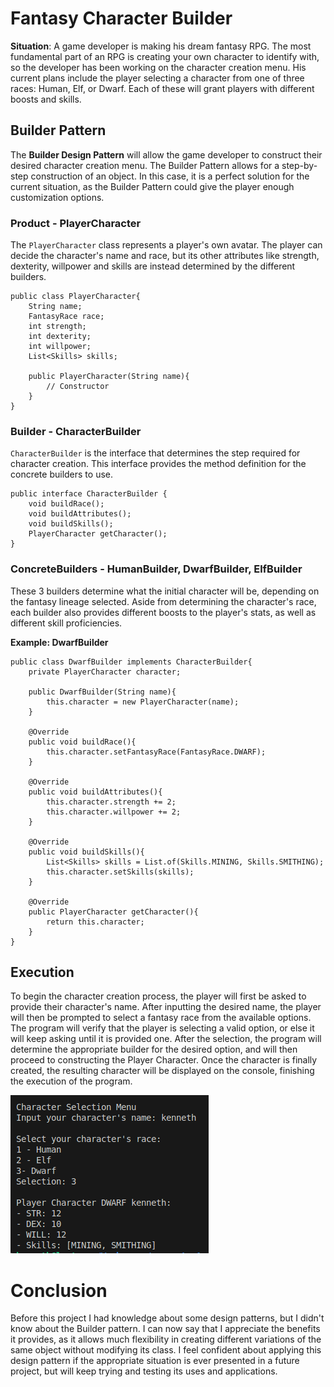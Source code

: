 # Fantasy Character Builder

**Situation**: A game developer is making his dream fantasy RPG. The most fundamental part of an RPG is creating your own character to identify with, so the developer has been working on the character creation menu. His current plans include the player selecting a character from one of three races: Human, Elf, or Dwarf. Each of these will grant players with different boosts and skills. 

## Builder Pattern
The **Builder Design Pattern** will allow the game developer to construct their desired character creation menu. The Builder Pattern allows for a step-by-step construction of an object. In this case, it is a perfect solution for the current situation, as the Builder Pattern could give the player enough customization options.

### Product - PlayerCharacter
The `PlayerCharacter` class represents a player's own avatar. The player can decide the character's name and race, but its other attributes like strength, dexterity, willpower and skills are instead determined by the different builders.

```
public class PlayerCharacter{
    String name;
    FantasyRace race;
    int strength;
    int dexterity;
    int willpower;
    List<Skills> skills;

    public PlayerCharacter(String name){
        // Constructor
    }
}
```

### Builder - CharacterBuilder
`CharacterBuilder` is the interface that determines the step required for character creation. This interface provides the method definition for the concrete builders to use.
```
public interface CharacterBuilder {
    void buildRace();
    void buildAttributes();
    void buildSkills();
    PlayerCharacter getCharacter();
}
```
### ConcreteBuilders - HumanBuilder, DwarfBuilder, ElfBuilder
These 3 builders determine what the initial character will be, depending on the fantasy lineage selected. Aside from determining the character's race, each builder also provides different boosts to the player's stats, as well as different skill proficiencies. 

**Example: DwarfBuilder**
```
public class DwarfBuilder implements CharacterBuilder{
    private PlayerCharacter character;

    public DwarfBuilder(String name){
        this.character = new PlayerCharacter(name);
    }

    @Override
    public void buildRace(){
        this.character.setFantasyRace(FantasyRace.DWARF);
    }

    @Override
    public void buildAttributes(){
        this.character.strength += 2;
        this.character.willpower += 2;
    }

    @Override
    public void buildSkills(){
        List<Skills> skills = List.of(Skills.MINING, Skills.SMITHING);
        this.character.setSkills(skills);
    }

    @Override
    public PlayerCharacter getCharacter(){
        return this.character;
    }
}
```
## Execution
To begin the character creation process, the player will first be asked to provide their character's name. 
After inputting the desired name, the player will then be prompted to select a fantasy race from the available options. The program will verify that the player is selecting a valid option, or else it will keep asking until it is provided one. 
After the selection, the program will determine the appropriate builder for the desired option, and will then proceed to constructing the Player Character. Once the character is finally created, the resulting character will be displayed on the console, finishing the execution of the program.

![Program Execution ALT TEXT](./img/programExecution.png)

# Conclusion
Before this project I had knowledge about some design patterns, but I didn't know about the Builder pattern. I can now say that I appreciate the benefits it provides, as it allows much flexibility in creating different variations of the same object without modifying its class.
I feel confident about applying this design pattern if the appropriate situation is ever presented in a future project, but will keep trying and testing its uses and applications. 